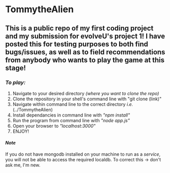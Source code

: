 # TommytheAlien
## This is a public repo of my first coding project and my submission for evolveU's project 1! I have posted this for testing purposes to both find bugs/issues, as well as to field recommendations from anybody who wants to play the game at this stage! 

### *To play:*
1. Navigate to your desired directory *(where you want to clone the repo)*
2. Clone the repository in your shell's command line with "git clone (link)"
3. Navigate within command line to the correct directory *i.e.*(../TommytheAlien)
4. Install dependancies in command line with *"npm install"*
5. Run the program from command line with *"node app.js"*
6. Open your browser to *"localhost:3000"*
7. ENJOY!

#### *Note*
If you do not have mongodb installed on your machine to run as a *service*, you will not be able to access the required localdb. To correct this -> don't ask me, I'm new. 

